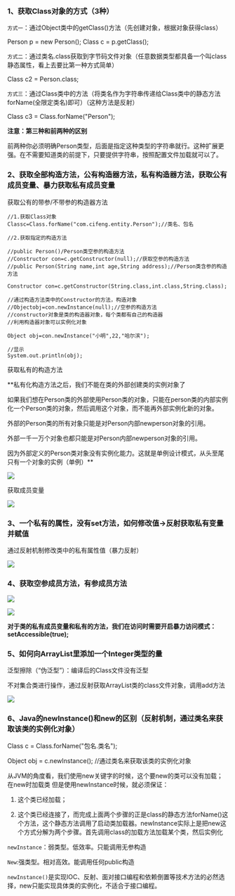 ### 1、获取Class对象的方式（3种）

`方式一`：通过Object类中的getClass()方法（先创建对象，根据对象获得class）

Person p = new Person();
Class c = p.getClass();

`方式二`：通过类名.class获取到字节码文件对象（任意数据类型都具备一个叫class静态属性，看上去要比第一种方式简单）

Class c2 = Person.class;

`方式三`：通过Class类中的方法（将类名作为字符串传递给Class类中的静态方法forName(全限定类名)即可）（这种方法是反射）

Class c3 = Class.forName("Person");

**注意：第三种和前两种的区别**

前两种你必须明确Person类型，后面是指定这种类型的字符串就行。这种扩展更强。在不需要知道类的前提下，只要提供字符串，按照配置文件加载就可以了。

### 2、获取全部构造方法，公有构造器方法，私有构造器方法，获取公有成员变量、暴力获取私有成员变量

获取公有的带参/不带参的构造器方法

```
//1.获取Class对象
Classc=Class.forName("com.cifeng.entity.Person");//类名、包名

//2.获取指定的构造方法

//public Person()/Person类空参的构造方法
//Constructor con=c.getConstructor(null);//获取空参的构造方法
//public Person(String name,int age,String address);//Person类含参的构造方法

Constructor con=c.getConstructor(String.class,int.class,String.class);

//通过构造方法类中的Constructor的方法，构造对象
//Objectobj=con.newInstance(null);//空参的构造方法
//constructor对象是类的构造器对象，每个类都有自己的构造器
//利用构造器对象可以实例化对象

Object obj=con.newInstance("小明",22,"哈尔滨");

//显示
System.out.println(obj);
```

获取私有的构造方法

**私有化构造方法之后，我们不能在类的外部创建类的实例对象了

如果我们想在Person类的外部使用Person类的对象，只能在person类的内部实例化一个Person类的对象，然后调用这个对象，而不能再外部实例化新的对象。

外部的Person类的所有对象只能是对Person内部newperson对象的引用。

外部一千一万个对象也都只能是对Person内部newperson对象的引用。

因为外部定义的Person类对象没有实例化能力。这就是单例设计模式，从头至尾只有一个对象的实例（单例）**

![](https://img-blog.csdnimg.cn/img_convert/5fb4ea088750fd4c394c307867aa5ee0.png)

获取成员变量

![](https://img-blog.csdnimg.cn/img_convert/f576eb55cad2178f9dfaf3c320071861.png)


### 3、一个私有的属性，没有set方法，如何修改值->反射获取私有变量并赋值

通过反射机制修改类中的私有属性值（暴力反射）

![](https://img-blog.csdnimg.cn/img_convert/5f8936b205eba8725864132e3981a9a4.png)

### 4、获取空参成员方法，有参成员方法

![](https://img-blog.csdnimg.cn/img_convert/5a799c83f107915ebc8f3480a22e00ed.png)

![](https://img-blog.csdnimg.cn/img_convert/4d732fc15e530ecac91666ec95b54817.png)

**对于类的私有成员变量和私有的方法，我们在访问时需要开启暴力访问模式：
setAccessible(true);**

### 5、如何向ArrayList<String>里添加一个Integer类型的量

泛型擦除（“伪泛型”）：编译后的Class文件没有泛型

不对集合类进行操作，通过反射获取ArrayList类的class文件对象，调用add方法

![](https://img-blog.csdnimg.cn/img_convert/b79db8db6f4ced0b81eb12d02ad00a0a.png)

### 6、Java的newInstance()和new的区别（反射机制，通过类名来获取该类的实例化对象）

Class c = Class.forName("包名.类名");

Object obj = c.newInstance();   //通过类名来获取该类的实例化对象

从JVM的角度看，我们使用new关键字的时候，这个要new的类可以没有加载；在new时加载类
但是使用newInstance时候，就必须保证：

1. 这个类已经加载；

2. 这个类已经连接了，而完成上面两个步骤的正是class的静态方法forName()这个方法，这个静态方法调用了启动类加载器。newInstance实际上是把new这个方式分解为两个步骤。首先调用class的加载方法加载某个类，然后实例化

`newInstance`：弱类型。低效率。只能调用无参构造

`New`:强类型。相对高效。能调用任何public构造

`newInstance()`是实现IOC、反射、面对接口编程和依赖倒置等技术方法的必然选择，new只能实现具体类的实例化，不适合于接口编程。



